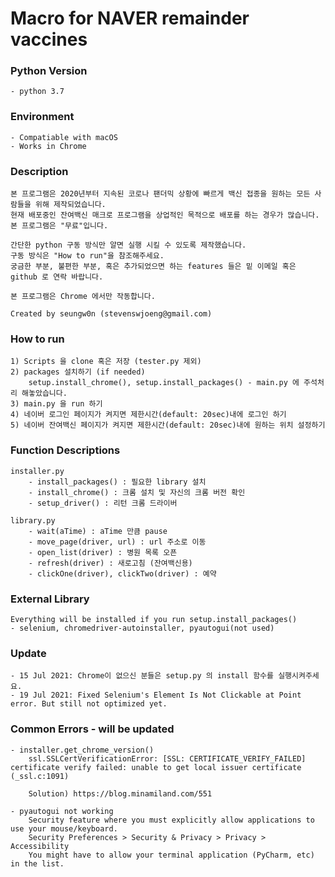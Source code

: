 # Macro for NAVER remainder vaccines

### Python Version
    - python 3.7

### Environment
    - Compatiable with macOS
    - Works in Chrome
    
 
### Description
    본 프로그램은 2020년부터 지속된 코로나 팬더믹 상황에 빠르게 백신 접종을 원하는 모든 사람들을 위해 제작되었습니다.
    현재 배포중인 잔여백신 매크로 프로그램을 상업적인 목적으로 배포를 하는 경우가 많습니다.
    본 프로그램은 "무료"입니다.
    
    간단한 python 구동 방식만 알면 실행 시킬 수 있도록 제작했습니다.
    구동 방식은 "How to run"을 참조해주세요.
    궁금한 부분, 불편한 부분, 혹은 추가되었으면 하는 features 들은 밑 이메일 혹은 github 로 연락 바랍니다.
    
    본 프로그램은 Chrome 에서만 작동합니다.
    
    Created by seungw0n (stevenswjoeng@gmail.com)

### How to run
    1) Scripts 을 clone 혹은 저장 (tester.py 제외)
    2) packages 설치하기 (if needed)
        setup.install_chrome(), setup.install_packages() - main.py 에 주석처리 해놓았습니다.
    3) main.py 을 run 하기
    4) 네이버 로그인 페이지가 켜지면 제한시간(default: 20sec)내에 로그인 하기
    5) 네이버 잔여백신 페이지가 켜지면 제한시간(default: 20sec)내에 원하는 위치 설정하기
    

### Function Descriptions
    installer.py
        - install_packages() : 필요한 library 설치
        - install_chrome() : 크롬 설치 및 자신의 크롬 버전 확인
        - setup_driver() : 리턴 크롬 드라이버
        
    library.py
        - wait(aTime) : aTime 만큼 pause
        - move_page(driver, url) : url 주소로 이동
        - open_list(driver) : 병원 목록 오픈
        - refresh(driver) : 새로고침 (잔여백신용)
        - clickOne(driver), clickTwo(driver) : 예약
        
    
        
### External Library
    Everything will be installed if you run setup.install_packages()
    - selenium, chromedriver-autoinstaller, pyautogui(not used)

### Update
    - 15 Jul 2021: Chrome이 없으신 분들은 setup.py 의 install 함수를 실행시켜주세요.
    - 19 Jul 2021: Fixed Selenium's Element Is Not Clickable at Point error. But still not optimized yet.
    

### Common Errors - will be updated
    - installer.get_chrome_version()
        ssl.SSLCertVerificationError: [SSL: CERTIFICATE_VERIFY_FAILED] certificate verify failed: unable to get local issuer certificate (_ssl.c:1091)
    
        Solution) https://blog.minamiland.com/551
        
    - pyautogui not working
        Security feature where you must explicitly allow applications to use your mouse/keyboard.
        Security Preferences > Security & Privacy > Privacy > Accessibility
        You might have to allow your terminal application (PyCharm, etc) in the list.